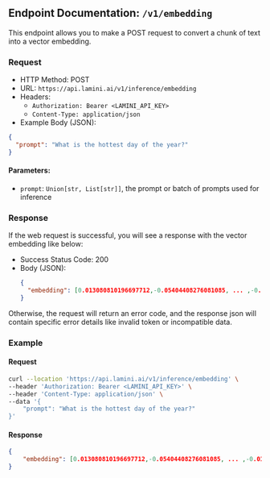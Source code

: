 ## Endpoint Documentation: `/v1/embedding`

This endpoint allows you to make a POST request to convert a chunk of text into a vector embedding.

### Request

- HTTP Method: POST
- URL: `https://api.lamini.ai/v1/inference/embedding`
- Headers:
  - `Authorization: Bearer <LAMINI_API_KEY>`
  - `Content-Type: application/json`
- Example Body (JSON):

```json
{
  "prompt": "What is the hottest day of the year?"
}
```

#### Parameters:

- `prompt`: `Union[str, List[str]]`, the prompt or batch of prompts used for inference

### Response

If the web request is successful, you will see a response with the vector embedding like below:

- Success Status Code: 200
- Body (JSON):
  ```json
  {
    "embedding": [0.013080810196697712,-0.05404408276081085, ... ,-0.016650857403874397]
  }
  ```

Otherwise, the request will return an error code, and the response json will contain specific error details like invalid token or incompatible data.

### Example

#### Request

```bash
curl --location 'https://api.lamini.ai/v1/inference/embedding' \
--header 'Authorization: Bearer <LAMINI_API_KEY>' \
--header 'Content-Type: application/json' \
--data '{
    "prompt": "What is the hottest day of the year?"
}'
```

#### Response

```json
{
    "embedding": [0.013080810196697712,-0.05404408276081085, ... ,-0.016650857403874397],
}
```
